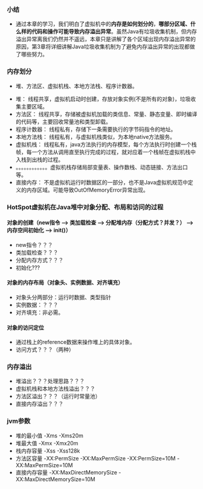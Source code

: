 ### 小结
>
- 通过本章的学习，我们明白了虚拟机中的**内存是如何划分的**，**哪部分区域、什么样的代码和操作可能导致内存溢出异常**。虽然Java有垃圾收集机制，但内存溢出异常离我们仍然并不遥远，本章只是讲解了各个区域出现内存溢出异常的原因，第3章将详细讲解Java垃圾收集机制为了避免内存溢出异常的出现都做了哪些努力。
>
### 内存划分
>
- 堆、方法区、虚拟机栈、本地方法栈、程序计数器。
>
-   堆：		线程共享，虚拟机启动时创建，存放对象实例(不是所有的对象)，垃圾收集主要区域。
- 方法区：  	线程共享，存储被虚拟机加载的类信息、常量、静态变量、即时编译的代码等，主要回收常量池和类型卸载。
- 程序计数器：  线程私有，存储下一条需要执行的字节码指令的地址。
- 本地方法栈：  线程私有，与虚拟机栈类似，为本地native方法服务。
- 虚拟机栈：	线程私有，java方法执行的内存模型，每个方法执行时创建一个栈帧，每一个方法从调用直至执行完成的过程，就对应着一个栈帧在虚拟机栈中入栈到出栈的过程。
- 。。。。。。。。。。。。虚拟机栈存储局部变量表、操作数栈、动态链接、方法出口等。
- 直接内存：    不是虚拟机运行时数据区的一部分，也不是Java虚拟机规范中定义的内存区域。可能导致OutOfMemoryError异常出现。
>
### HotSpot虚拟机在Java堆中对象分配、布局和访问的过程
>
#### 对象的创建（new指令 ——> 类加载检查 ——> 分配堆内存（分配方式？并发？） ——> 内存空间初始化 ——> init()）
>
- new指令？？？
- 类加载检查？？？
- 分配内存方式？？？
- 初始化???
>
#### 对象的内存布局（对象头、实例数据、对齐填充）
>
- 对象头分两部分：运行时数据、类型指针
- 实例数据：？？？
- 对齐填充：非必需。
>
#### 对象的访问定位
>
- 通过栈上的reference数据来操作堆上的具体对象。
- 访问方式？？？（两种）
>
### 内存溢出
>
- 堆溢出？？？处理思路？？？
- 虚拟机栈和本地方法栈溢出？？？
- 方法区溢出？？？（运行时常量池）
- 直接内存溢出？？？
>
### jvm参数

- 堆的最小值	-Xms   							-Xms20m
- 堆最大值		-Xmx     						-Xmx20m
- 栈内存容量	-Xss   							-Xss128k
- 方法区容量	-XX:PermSize -XX:MaxPermSize 	-XX:PermSize=10M -XX:MaxPermSize=10M
- 直接内存容量	-XX:MaxDirectMemorySize  		-XX:MaxDirectMemorySize=10M














